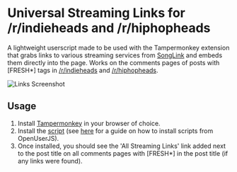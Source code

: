 # Universal Streaming Links for /r/indieheads and /r/hiphopheads

A lightweight userscript made to be used with the Tampermonkey extension that grabs links to various streaming services 
from [SongLink](https://song.link) and embeds them directly into the page. Works on the comments pages of posts with [FRESH*] tags 
in [/r/indieheads](https://reddit.com/r/indieheads) and [/r/hiphopheads](https://reddit.com/r/hiphopheads).

![Links Screenshot](https://i.imgur.com/RkLsdbJ.png)

## Usage
1. Install [Tampermonkey](http://tampermonkey.net/) in your browser of choice.
2. Install the [script](https://openuserjs.org/scripts/jeffm24/IndieheadsHiphopheads_Streaming_Links) (see [here](https://github.com/OpenUserJS/OpenUserJS.org/wiki/Tampermonkey-for-Chrome#installing-userscripts) for a guide on how to install scripts from OpenUserJS).
3. Once installed, you should see the 'All Streaming Links' link added next to the post title on all comments pages with [FRESH*] in the post title (if any links were found).
